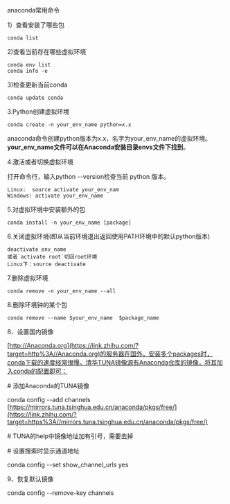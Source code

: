 anaconda常用命令

1）查看安装了哪些包

```text
conda list
```

2)查看当前存在哪些虚拟环境

```text
conda env list 
conda info -e
```

3)检查更新当前conda

```text
conda update conda
```

3.Python创建虚拟环境

```text
conda create -n your_env_name python=x.x
```

anaconda命令创建python版本为x.x，名字为your_env_name的虚拟环境。**your_env_name文件可以在Anaconda安装目录envs文件下找到**。

4.激活或者切换虚拟环境

打开命令行，输入python --version检查当前 python 版本。

```text
Linux:  source activate your_env_nam
Windows: activate your_env_name
```

5.对虚拟环境中安装额外的包

```text
conda install -n your_env_name [package]
```

6.关闭虚拟环境(即从当前环境退出返回使用PATH环境中的默认python版本)

```text
deactivate env_name
或者`activate root`切回root环境
Linux下：source deactivate 
```

7.删除虚拟环境

```text
conda remove -n your_env_name --all
```

8.删除环境钟的某个包

```text
conda remove --name $your_env_name  $package_name 
```

8、设置国内镜像

[http://Anaconda.org](https://link.zhihu.com/?target=http%3A//Anaconda.org)的服务器在国外，安装多个packages时，conda下载的速度经常很慢。清华TUNA镜像源有Anaconda仓库的镜像，将其加入conda的配置即可：

\# 添加Anaconda的TUNA镜像

conda config --add channels [https://mirrors.tuna.tsinghua.edu.cn/anaconda/pkgs/free/](https://link.zhihu.com/?target=https%3A//mirrors.tuna.tsinghua.edu.cn/anaconda/pkgs/free/)

\# TUNA的help中镜像地址加有引号，需要去掉

\# 设置搜索时显示通道地址

conda config --set show_channel_urls yes

9、恢复默认镜像

conda config --remove-key channels